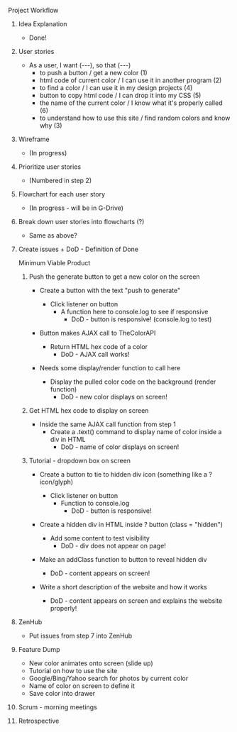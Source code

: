 Project Workflow

1. Idea Explanation
    - Done!

2. User stories
    - As a user, I want (---), so that (---)
        - to push a button / get a new color (1)
        - html code of current color / I can use it in another program (2)
        - to find a color / I can use it in my design projects (4)
        - button to copy html code / I can drop it into my CSS (5)
        - the name of the current color / I know what it's properly called (6)
        - to understand how to use this site / find random colors and know why (3)

3. Wireframe
    - (In progress)

4. Prioritize user stories
    - (Numbered in step 2)

5. Flowchart for each user story
    - (In progress - will be in G-Drive)

6. Break down user stories into flowcharts (?)
    - Same as above?

7. Create issues + DoD - Definition of Done
    
    Minimum Viable Product
    
    1. Push the generate button to get a new color on the screen

        - Create a button with the text "push to generate"
            - Click listener on button
                - A function here to console.log to see if responsive
                    - DoD - button is responsive! (console.log to test)

        - Button makes AJAX call to TheColorAPI
            - Return HTML hex code of a color
                - DoD - AJAX call works!

        - Needs some display/render function to call here
            - Display the pulled color code on the background (render function)
                - DoD - new color displays on screen!

    2. Get HTML hex code to display on screen
        
        - Inside the same AJAX call function from step 1
            - Create a .text() command to display name of color inside a div in HTML
                - DoD - name of color displays on screen!

    3. Tutorial - dropdown box on screen

        - Create a button to tie to hidden div icon (something like a ? icon/glyph)
            - Click listener on button
                - Function to console.log
                    - DoD - button is responsive!

        - Create a hidden div in HTML inside ? button (class = "hidden")
            - Add some content to test visibility
                - DoD - div does not appear on page!

        - Make an addClass function to button to reveal hidden div
            - DoD - content appears on screen!

        - Write a short description of the website and how it works
            - DoD - content appears on screen and explains the website properly!



8. ZenHub
    - Put issues from step 7 into ZenHub

9. Feature Dump
    - New color animates onto screen (slide up)
    - Tutorial on how to use the site
    - Google/Bing/Yahoo search for photos by current color
    - Name of color on screen to define it
    - Save color into drawer

10. Scrum - morning meetings


11. Retrospective